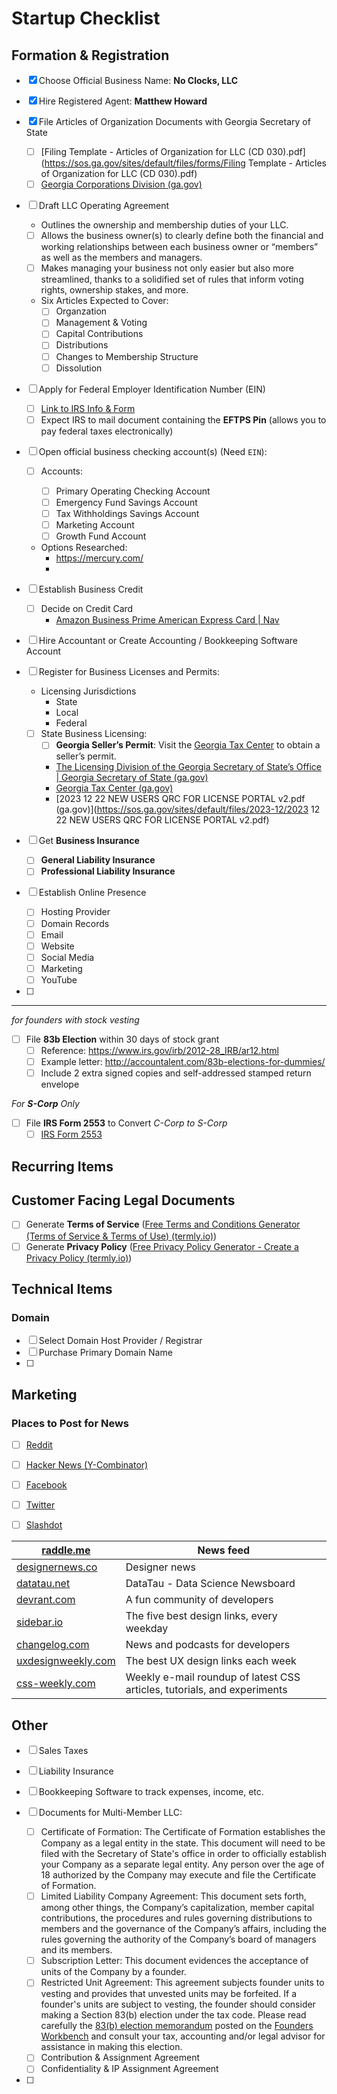 # Startup Checklist

## Formation & Registration

-   [x] Choose Official Business Name: **No Clocks, LLC**

-   [x] Hire Registered Agent: **Matthew Howard**

-   [x] File Articles of Organization Documents with Georgia Secretary of State
    -   [ ] [Filing Template - Articles of Organization for LLC (CD 030).pdf](https://sos.ga.gov/sites/default/files/forms/Filing Template - Articles of Organization for LLC (CD 030).pdf)
    -   [ ] [Georgia Corporations Division (ga.gov)](https://ecorp.sos.ga.gov/)

-   [ ] Draft LLC Operating Agreement
    -   Outlines the ownership and membership duties of your LLC.
    -   [ ] Allows the business owner(s) to clearly define both the financial and working relationships between each business owner or “members” as well as the members and managers.
    -   [ ] Makes managing your business not only easier but also more streamlined, thanks to a solidified set of rules that inform voting rights, ownership stakes, and more.
    -   Six Articles Expected to Cover:
        -   [ ] Organzation
        -   [ ] Management & Voting
        -   [ ] Capital Contributions
        -   [ ] Distributions
        -   [ ] Changes to Membership Structure
        -   [ ] Dissolution

-   [ ] Apply for Federal Employer Identification Number (EIN)

    -   [ ] [Link to IRS Info & Form](https://www.irs.gov/businesses/small-businesses-self-employed/apply-for-an-employer-identification-number-ein-online)
    -   [ ] Expect IRS to mail document containing the **EFTPS Pin** (allows you to pay federal taxes electronically)

-   [ ] Open official business checking account(s) (Need `EIN`):

    -   [ ] Accounts:

        -   [ ] Primary Operating Checking Account
        -   [ ] Emergency Fund Savings Account
        -   [ ] Tax Withholdings Savings Account
        -   [ ] Marketing Account
        -   [ ] Growth Fund Account

	-   Options Researched:
        -   https://mercury.com/
        -

-   [ ] Establish Business Credit

    -   [ ] Decide on Credit Card
        -  [Amazon Business Prime American Express Card | Nav](https://www.nav.com/business-credit-cards/american-express/amazon-business-prime/)

-   [ ] Hire Accountant or Create Accounting / Bookkeeping Software Account

-   [ ] Register for Business Licenses and Permits:

    -   Licensing Jurisdictions
        -   State
        -   Local
        -   Federal
    -   [ ] State Business Licensing:
        -   [ ] **Georgia Seller’s Permit**: Visit the [Georgia Tax Center](https://gtc.dor.ga.gov/_/#1) to obtain a seller’s permit.
        -   [The Licensing Division of the Georgia Secretary of State’s Office | Georgia Secretary of State (ga.gov)](https://sos.ga.gov/licensing-division-georgia-secretary-states-office)
        -   [Georgia Tax Center (ga.gov)](https://gtc.dor.ga.gov/_/#1)
        -   [2023 12 22 NEW USERS QRC FOR LICENSE PORTAL v2.pdf (ga.gov)](https://sos.ga.gov/sites/default/files/2023-12/2023 12 22 NEW USERS QRC FOR LICENSE PORTAL v2.pdf)
-   [ ] Get **Business Insurance**
    -   [ ] **General Liability Insurance**
    -   [ ] **Professional Liability Insurance**

-   [ ] Establish Online Presence
    -   [ ] Hosting Provider
    -   [ ] Domain Records
    -   [ ] Email
    -   [ ] Website
    -   [ ] Social Media
    -   [ ] Marketing
    -   [ ] YouTube

-   [ ]


***

*for founders with stock vesting*

-   [ ] File **83b Election** within 30 days of stock grant
    -   [ ] Reference: https://www.irs.gov/irb/2012-28_IRB/ar12.html
    -   [ ] Example letter: http://accountalent.com/83b-elections-for-dummies/
    -   [ ] Include 2 extra signed copies and self-addressed stamped return envelope

*For **S-Corp** Only*

-   [ ] File **IRS Form 2553** to Convert *C-Corp to S-Corp*
    -   [ ] [IRS Form 2553](https://www.irs.gov/pub/irs-pdf/f2553.pdf)

 ## Recurring Items

 ## Customer Facing Legal Documents

 - [ ] Generate **Terms of Service** ([Free Terms and Conditions Generator (Terms of Service & Terms of Use) (termly.io)](https://termly.io/products/terms-and-conditions-generator/?irclickid=1LXTUCQcAxyPRC8Tv%3AwbVTckUkH3lKz5R2KJ3A0&irgwc=1&mpid=3972536))
 - [ ] Generate **Privacy Policy** ([Free Privacy Policy Generator - Create a Privacy Policy (termly.io)](https://termly.io/products/privacy-policy-generator/?irclickid=1LXTUCQcAxyPRC8Tv%3AwbVTckUkH3lKzdR2KJ3A0&irgwc=1&mpid=3972536))

## Technical Items

### Domain

-   [ ] Select Domain Host Provider / Registrar
-   [ ] Purchase Primary Domain Name
-   [ ]

## Marketing

### Places to Post for News

-   [ ] [Reddit](https://reddit.com)
-   [ ] [Hacker News (Y-Combinator)](https://news.ycombinator.com/)
-   [ ] [Facebook](https://facebook.com)
-   [ ] [Twitter](https://twitter.com)
-   [ ] [Slashdot](https://slashdot.org)



| [raddle.me](https://raddle.me/)                   | News feed                                                    |
| ------------------------------------------------- | ------------------------------------------------------------ |
| [designernews.co](https://www.designernews.co/)   | Designer news                                                |
| [datatau.net](https://datatau.net/)               | DataTau - Data Science Newsboard                             |
| [devrant.com](https://devrant.com/)               | A fun community of developers                                |
| [sidebar.io](https://sidebar.io/)                 | The five best design links, every weekday                    |
| [changelog.com](https://changelog.com/)           | News and podcasts for developers                             |
| [uxdesignweekly.com](https://uxdesignweekly.com/) | The best UX design links each week                           |
| [css-weekly.com](https://css-weekly.com/)         | Weekly e-mail roundup of latest CSS articles, tutorials, and experiments |

## Other

-   [ ] Sales Taxes
-   [ ] Liability Insurance
-   [ ] Bookkeeping Software to track expenses, income, etc.









-   [ ] Documents for Multi-Member LLC:

    -   [ ] Certificate of Formation: The Certificate of Formation establishes the Company as a legal entity in the state. This document will need to be filed with the Secretary of State's office in order to officially establish your Company as a separate legal entity. Any person over the age of 18 authorized by the Company may execute and file the Certificate of Formation.
    -   [ ] Limited Liability Company Agreement: This document sets forth, among other things, the Company’s capitalization, member capital contributions, the procedures and rules governing distributions to members and the governance of the Company’s affairs, including the rules governing the authority of the Company’s board of managers and its members.
    -   [ ] Subscription Letter: This document evidences the acceptance of units of the Company by a founder.
    -   [ ] Restricted Unit Agreement: This agreement subjects founder units to vesting and provides that unvested units may be forfeited.  If a founder's units are subject to vesting, the founder should consider making a Section 83(b) election under the tax code.  Please read carefully the [83(b) election memorandum](https://www.foundersworkbench.com/build/hire/83b-election_tax-consequences-of-restricted) posted on the [Founders Workbench](http://www.goodwinfoundersworkbench.com/) and consult your tax, accounting and/or legal advisor for assistance in making this election.
    -   [ ] Contribution & Assignment Agreement
    -   [ ] Confidentiality & IP Assignment Agreement

-   [ ]
